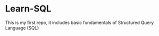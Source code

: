 # Learn-SQL
This is my first repo, it includes basic fundamentals of Structured Query Language (SQL)
